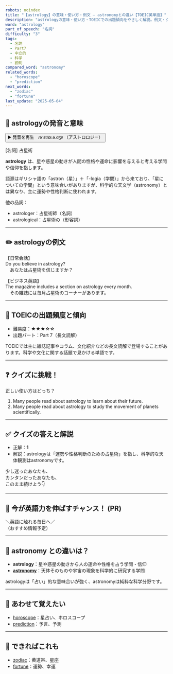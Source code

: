 ```yaml
---
robots: noindex
title: "【astrology】の意味・使い方・例文 ― astronomyとの違い【TOEIC英単語】"
description: "astrologyの意味・使い方・TOEICでの出題傾向をやさしく解説。例文・クイズ付きでastronomyとの違いもわかりやすく学べます。"
word: "astrology"
part_of_speech: "名詞"
difficulty: "3"
tags:
  - 名詞
  - Part7
  - 中立的
  - 科学
  - 説明
compared_word: "astronomy"
related_words:
  - "horoscope"
  - "prediction"
next_words:
  - "zodiac"
  - "fortune"
last_update: "2025-05-04"
---
```


## 🔰 astrologyの発音と意味

<button class="play-audio" onclick="playTTS('astrology')">
  <span class="play-audio-main">
    ▶️ 発音を再生　/əˈstrɒl.ə.dʒi/
  </span>
  <span class="play-audio-sub">
    （アストロロジー）
  </span>
</button>

[名詞] 占星術

**astrology** は、星や惑星の動きが人間の性格や運命に影響を与えると考える学問や信仰を指します。

語源はギリシャ語の「astron（星）」＋「-logia（学問）」から来ており、「星についての学問」という意味合いがありますが、科学的な天文学（astronomy）とは異なり、主に運勢や性格判断に使われます。

他の品詞：  
- astrologer：占星術師（名詞）
- astrological：占星術の（形容詞）

---

## ✏️ astrologyの例文

【日常会話】  
Do you believe in astrology?  
　あなたは占星術を信じますか？

【ビジネス英語】  
The magazine includes a section on astrology every month.  
　その雑誌には毎月占星術のコーナーがあります。

---

## 🎯 TOEICの出題頻度と傾向

- 難易度：★★★☆☆
- 出題パート：Part 7（長文読解）

TOEICでは主に雑誌記事やコラム、文化紹介などの長文読解で登場することがあります。科学や文化に関する話題で見かける単語です。

---

## ❓ クイズに挑戦！

正しい使い方はどっち？

1. Many people read about astrology to learn about their future.  
2. Many people read about astrology to study the movement of planets scientifically.

---

## ✅ クイズの答えと解説

- 正解：**1**
- 解説：astrologyは「運勢や性格判断のための占星術」を指し、科学的な天体観測はastronomyです。

少し迷ったあなたも、  
カンタンだったあなたも、  
このまま続けよう👇️

---

## 🚀 今が英語力を伸ばすチャンス！ (PR)

<div class="info-center">
＼英語に触れる毎日へ／<br>  
（おすすめ情報予定）
</div>

---

## 🤔  astronomy との違いは？

- **astrology**：星や惑星の動きから人の運命や性格を占う学問・信仰
- **[astronomy](/astronomy)**：天体そのものや宇宙の現象を科学的に研究する学問

astrologyは「占い」的な意味合いが強く、astronomyは純粋な科学分野です。

---

## 🧩 あわせて覚えたい

- [horoscope](/horoscope)：星占い、ホロスコープ
- [prediction](/prediction)：予言、予測

---

## 📖 できればこれも

- [zodiac](/zodiac)：黄道帯、星座
- [fortune](/fortune)：運勢、幸運

<!-- cvid: aid00_bid34 -->
